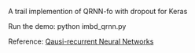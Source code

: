 A trail implemention of QRNN-fo with dropout for Keras

Run the demo:
python imbd_qrnn.py

Reference: [Qausi-recurrent Neural Networks](https://arxiv.org/pdf/1611.01576v2.pdf)
